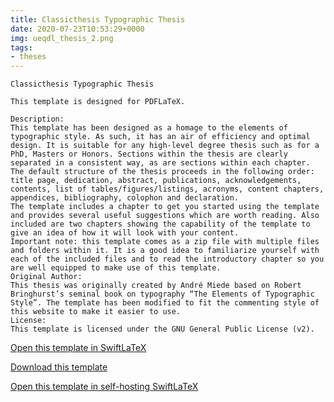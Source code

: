```yaml
---
title: Classicthesis Typographic Thesis
date: 2020-07-23T10:53:29+0000
img: ueqdl_thesis_2.png
tags:
- theses
---
```

```
Classicthesis Typographic Thesis

This template is designed for PDFLaTeX.

Description:
This template has been designed as a homage to the elements of typographic style. As such, it has an air of efficiency and optimal design. It is suitable for any high-level degree thesis such as for a PhD, Masters or Honors. Sections within the thesis are clearly separated in a consistent way, as are sections within each chapter. The default structure of the thesis proceeds in the following order: title page, dedication, abstract, publications, acknowledgements, contents, list of tables/figures/listings, acronyms, content chapters, appendices, bibliography, colophon and declaration.
The template includes a chapter to get you started using the template and provides several useful suggestions which are worth reading. Also included are two chapters showing the capability of the template to give an idea of how it will look with your content.
Important note: this template comes as a zip file with multiple files and folders within it. It is a good idea to familiarize yourself with each of the included files and to read the introductory chapter so you are well equipped to make use of this template.
Original Author:
This thesis was originally created by André Miede based on Robert Bringhurst’s seminal book on typography “The Elements of Typographic Style”. The template has been modified to fit the commenting style of this website to make it easier to use.
License:
This template is licensed under the GNU General Public License (v2).
```
[Open this template in SwiftLaTeX](https://www.swiftlatex.com/project.html?import=https://swiftlatex.github.io/LaTeXBoilerPlate/zips/fwena_thesis_2.zip&import_name=Classicthesis%20Typographic%20Thesis)

[Download this template](https://swiftlatex.github.io/LaTeXBoilerPlate/zips/fwena_thesis_2.zip)

[Open this template in self-hosting SwiftLaTeX](http://localhost:3011/project.html?import=https://swiftlatex.github.io/LaTeXBoilerPlate/zips/fwena_thesis_2.zip&import_name=Classicthesis%20Typographic%20Thesis)

